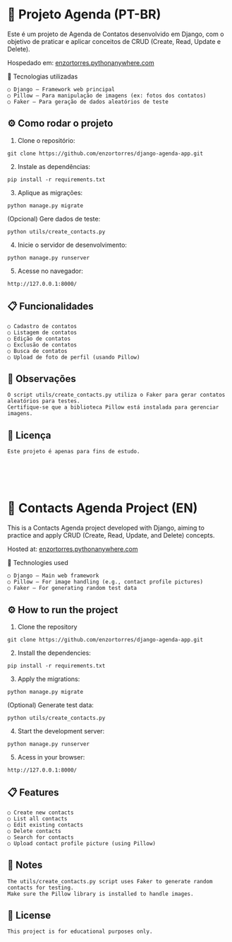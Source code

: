 <h1>
    📒 Projeto Agenda (PT-BR)
</h1>

Este é um projeto de Agenda de Contatos desenvolvido em Django, com o objetivo de praticar e aplicar conceitos de CRUD (Create, Read, Update e Delete).

Hospedado em: <a href="https://enzortorres.pythonanywhere.com" target="_blank">enzortorres.pythonanywhere.com</a>

🚀 Tecnologias utilizadas
```
○ Django — Framework web principal
○ Pillow — Para manipulação de imagens (ex: fotos dos contatos)
○ Faker — Para geração de dados aleatórios de teste
```

<h2>
    ⚙️ Como rodar o projeto
</h2>

1. Clone o repositório:
```
git clone https://github.com/enzortorres/django-agenda-app.git
```

2. Instale as dependências:
```
pip install -r requirements.txt
```


3. Aplique as migrações:
```
python manage.py migrate
```

(Opcional) Gere dados de teste:

```
python utils/create_contacts.py
```

4. Inicie o servidor de desenvolvimento:
```
python manage.py runserver
```

5. Acesse no navegador:

```
http://127.0.0.1:8000/
```

<h2>
    📋 Funcionalidades
</h2>

```
○ Cadastro de contatos
○ Listagem de contatos
○ Edição de contatos
○ Exclusão de contatos
○ Busca de contatos
○ Upload de foto de perfil (usando Pillow)
```

<h2>
    📎 Observações
</h2>

```
O script utils/create_contacts.py utiliza o Faker para gerar contatos aleatórios para testes.
Certifique-se que a biblioteca Pillow está instalada para gerenciar imagens.
```


<h2>
    📄 Licença
</h2>

```
Este projeto é apenas para fins de estudo.
```

<br><br><br>

<h1>
    📒 Contacts Agenda Project (EN)
</h1>
This is a Contacts Agenda project developed with Django, aiming to practice and apply CRUD (Create, Read, Update, and Delete) concepts.

Hosted at: <a href="https://enzortorres.pythonanywhere.com" target="_blank">enzortorres.pythonanywhere.com</a>

🚀 Technologies used
```
○ Django — Main web framework
○ Pillow — For image handling (e.g., contact profile pictures)
○ Faker — For generating random test data
```

<h2>
    ⚙️ How to run the project
</h2>

1. Clone the repository
```
git clone https://github.com/enzortorres/django-agenda-app.git
```

2. Install the dependencies:
```
pip install -r requirements.txt
```


3. Apply the migrations:
```
python manage.py migrate
```

(Optional) Generate test data:

```
python utils/create_contacts.py
```

4. Start the development server:
```
python manage.py runserver
```

5. Acess in your browser:

```
http://127.0.0.1:8000/
```

<h2>
    📋 Features
</h2>

```
○ Create new contacts
○ List all contacts
○ Edit existing contacts
○ Delete contacts 
○ Search for contacts 
○ Upload contact profile picture (using Pillow)
```

<h2>
    📎 Notes
</h2>

```
The utils/create_contacts.py script uses Faker to generate random contacts for testing.
Make sure the Pillow library is installed to handle images.
```


<h2>
    📄 License
</h2>

```
This project is for educational purposes only.
```
